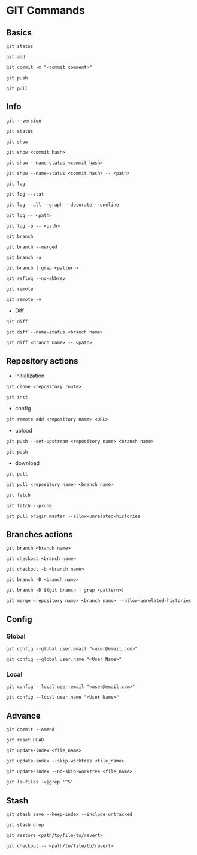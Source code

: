 # GIT Commands

## Basics
```
git status
```
```
git add .
```
```
git commit -m "<commit comment>"
```
```
git push
```
```
git pull
```

## Info

```
git --version
```
```
git status
```
```
git show
```
```
git show <commit hash>
```
```
git show --name-status <commit hash>
```
```
git show --name-status <commit hash> -- <path>
```
```
git log
```
```
git log --stat
```
```
git log --all --graph --decorate --oneline
```
```
git log -- <path>
```
```
git log -p -- <path>
```
```
git branch
```
```
git branch --merged
```
```
git branch -a
```
```
git branch | grep <pattern>
```
```
git reflog --no-abbrev
```
```
git remote
```
```
git remote -v
```

- Diff
```
git diff
```
```
git diff --name-status <branch name>
```
```
git diff <branch name> -- <path>
```

## Repository actions

- initialization
```
git clone <repository route>
```
```
git init
```
- config
```
git remote add <repository name> <URL>
```
- upload
```
git push --set-upstream <repository name> <branch name>
```
```
git push
```
- download
```
git pull
```
```
git pull <repository name> <branch name>
```
```
git fetch
```
```
git fetch --prune
```
```
git pull origin master --allow-unrelated-histories
```

## Branches actions

```
git branch <branch name>
```
```
git checkout <branch name>
```
```
git checkout -b <branch name>
```
```
git branch -D <branch name>
```
```
git branch -D $(git branch | grep <pattern>)
```
```
git merge <repository name> <branch name> --allow-unrelated-histories
```

## Config

### Global

```
git config --global user.email "<user@email.com>"
```
```
git config --global user.name "<User Name>"
```

### Local

```
git config --local user.email "<user@email.com>"
```
```
git config --local user.name "<User Name>"
```

## Advance
```
git commit --amend
```
```
git reset HEAD
```
```
git update-index <file_name>
```
```
git update-index --skip-worktree <file_name>
```
```
git update-index --no-skip-worktree <file_name>
```
```
git ls-files -v|grep '^S'
```
## Stash

```
git stash save --keep-index --include-untracked
```
```
git stash drop
```
```
git restore <path/to/file/to/revert>
```
```
git checkout -- <path/to/file/to/revert>
```